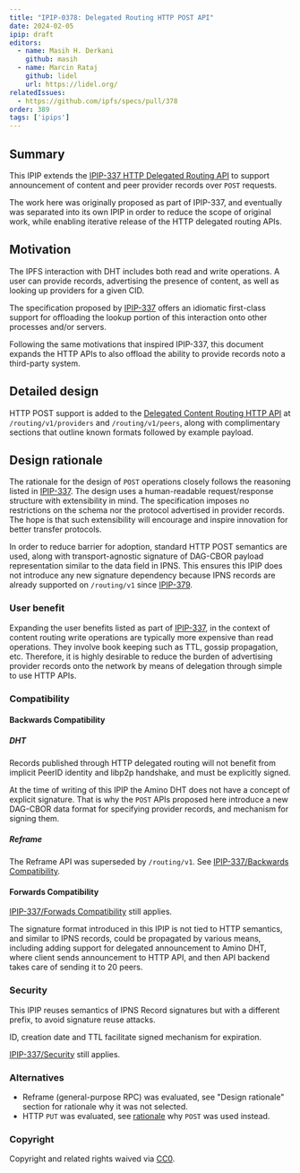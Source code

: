 ```yaml
---
title: "IPIP-0378: Delegated Routing HTTP POST API"
date: 2024-02-05
ipip: draft
editors:
  - name: Masih H. Derkani
    github: masih
  - name: Marcin Rataj
    github: lidel
    url: https://lidel.org/
relatedIssues:
  - https://github.com/ipfs/specs/pull/378
order: 389
tags: ['ipips']
---
```


## Summary

This IPIP extends the [IPIP-337 HTTP Delegated Routing API](https://specs.ipfs.tech/ipips/ipip-0337/) to support announcement of content and peer provider records over `POST` requests.

The work here was originally proposed as part of IPIP-337, and eventually was separated into its own IPIP in order to reduce the scope of original work, while enabling iterative release of the HTTP delegated routing APIs.

## Motivation

The IPFS interaction with DHT includes both read and write operations.
A user can provide records, advertising the presence of content, as well as looking up providers for a given CID.

The specification proposed by
[IPIP-337](https://specs.ipfs.tech/ipips/ipip-0337) offers an idiomatic
first-class support for offloading the lookup portion of this interaction onto
other processes and/or servers.

Following the same motivations that inspired IPIP-337, this document expands the HTTP APIs to also
offload the ability to provide records noto a third-party system.

## Detailed design

HTTP POST support is added
to the [Delegated Content Routing HTTP API](https://specs.ipfs.tech/routing/http-routing-v1/)
at `/routing/v1/providers` and `/routing/v1/peers`, along with complimentary
sections that outline known formats followed by example payload.

## Design rationale

The rationale for the design of `POST` operations closely follows the reasoning
listed in [IPIP-337](https://specs.ipfs.tech/ipips/ipip-0337/).
The design uses a human-readable request/response structure with extensibility in mind.
The specification imposes no restrictions on the schema nor the protocol advertised in provider records.
The hope is that such extensibility will encourage and inspire innovation for better transfer protocols.

In order to reduce barrier for adoption, standard HTTP POST semantics are used,
along with transport-agnostic signature of DAG-CBOR payload representation
similar to the data field in IPNS. This ensures this IPIP does not introduce
any new signature dependency because IPNS records are already supported on
`/routing/v1` since [IPIP-379](https://specs.ipfs.tech/ipips/ipip-0379/).

### User benefit

Expanding the user benefits listed as part of
[IPIP-337](https://specs.ipfs.tech/ipips/ipip-0337/#user-benefit), in the
context of content routing write operations are typically more expensive than
read operations. They involve book keeping such as TTL, gossip propagation,
etc. Therefore, it is highly desirable to reduce the burden of advertising
provider records onto the network by means of delegation through simple to use
HTTP APIs.

### Compatibility

#### Backwards Compatibility

##### DHT

Records published through HTTP delegated routing will not benefit from implicit
PeerID identity and libp2p handshake, and must be explicitly signed.

At the time of writing of this IPIP the Amino DHT does not have a concept of
explicit signature. That is why the `POST` APIs proposed here introduce a new
DAG-CBOR data format for specifying provider records, and mechanism for signing
them.

##### Reframe

The Reframe API was superseded by `/routing/v1`.
See [IPIP-337/Backwards Compatibility](https://specs.ipfs.tech/ipips/ipip-0337/#backwards-compatibility).

#### Forwards Compatibility

[IPIP-337/Forwads Compatibility](https://specs.ipfs.tech/ipips/ipip-0337/#forwards-compatibility) still applies.

The signature format introduced in this IPIP is not tied to HTTP semantics, and
similar to IPNS records, could be propagated by various means, including adding
support for delegated announcement to Amino DHT, where client sends
announcement to HTTP API, and then API backend takes care of sending it
to 20 peers.

### Security

This IPIP reuses semantics of IPNS Record signatures but with a different prefix, to avoid signature reuse attacks.

ID, creation date and TTL facilitate signed mechanism for expiration.

[IPIP-337/Security](https://specs.ipfs.tech/ipips/ipip-0337/#security) still applies.

### Alternatives

- Reframe (general-purpose RPC) was evaluated, see "Design rationale" section for rationale why it was not selected.
- HTTP `PUT` was evaluated, see [rationale](https://github.com/ipfs/specs/pull/378#discussion_r1476257372) why `POST` was used instead.

### Copyright

Copyright and related rights waived via [CC0](https://creativecommons.org/publicdomain/zero/1.0/).
